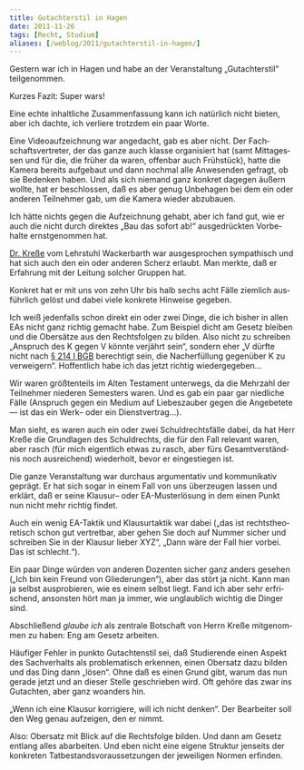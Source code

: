 ```yaml
---
title: Gutachterstil in Hagen
date: 2011-11-26
tags: [Recht, Studium]
aliases: [/weblog/2011/gutachterstil-in-hagen/]
---
```

Ges­tern war ich in Hagen und habe an der Ver­an­stal­tung „Gut­ach­ter­stil“ teilgenommen.

Kur­zes Fazit: Super wars!

Eine echte inhalt­li­che Zusam­men­fas­sung kann ich natür­lich nicht bie­ten, aber ich dachte, ich ver­liere trotz­dem ein paar Worte.

Eine Video­auf­zeich­nung war ange­dacht, gab es aber nicht. Der Fach­schafts­ver­tre­ter, der das ganze auch klasse orga­ni­siert hat (samt Mit­tag­es­sen und für die, die frü­her da waren, offen­bar auch Früh­stück), hatte die Kamera bereits auf­ge­baut und dann noch­mal alle Anwe­sen­den gefragt, ob sie Beden­ken haben. Und als sich nie­mand ganz kon­kret dage­gen äußern wollte, hat er beschlos­sen, daß es aber genug Unbe­ha­gen bei dem ein oder ande­ren Teil­neh­mer gab, um die Kamera wie­der abzubauen.

Ich hätte nichts gegen die Auf­zeich­nung gehabt, aber ich fand gut, wie er auch die nicht durch direk­tes „Bau das sofort ab!“ aus­ge­drück­ten Vor­be­halte ernst­ge­nom­men hat.

[Dr. Kreße](http://www.fernuni-hagen.de/ls_wackerbarth/team/bernhard.kresse.shtml) vom Lehr­stuhl Wacker­b­arth war aus­ge­spro­chen sym­pa­thisch und hat sich auch den ein oder ande­ren Scherz erlaubt. Man merkte, daß er Erfah­rung mit der Lei­tung sol­cher Grup­pen hat.

Kon­kret hat er mit uns von zehn Uhr bis halb sechs acht Fälle ziem­lich aus­führ­lich gelöst und dabei viele kon­krete Hin­weise gegeben.

Ich weiß jeden­falls schon direkt ein oder zwei Dinge, die ich bis­her in allen EAs nicht ganz rich­tig gemacht habe. Zum Bei­spiel dicht am Gesetz blei­ben und die Ober­sätze aus den Rechts­fol­gen zu bil­den. Also nicht zu schrei­ben „Anspruch des K gegen V könnte ver­jährt sein“, son­dern eher „V dürfte nicht nach [§ 214 I BGB](http://dejure.org/gesetze/BGB/214.html) berech­tigt sein, die Nach­er­fül­lung gegen­über K zu ver­wei­gern“. Hof­fent­lich habe ich das jetzt rich­tig wiedergegeben…

Wir waren größ­ten­teils im Alten Tes­ta­ment unter­wegs, da die Mehr­zahl der Teil­neh­mer nie­de­ren Semes­ters waren. Und es gab ein paar gar nied­li­che Fälle (Anspruch gegen ein Medium auf Lie­bes­zau­ber gegen die Ange­be­tete — ist das ein Werk– oder ein Dienstvertrag…).

Man sieht, es waren auch ein oder zwei Schuld­rechts­fälle dabei, da hat Herr Kreße die Grund­la­gen des Schuld­rechts, die für den Fall rele­vant waren, aber rasch (für mich eigent­lich etwas zu rasch, aber fürs Gesamt­ver­ständ­nis noch aus­rei­chend) wie­der­holt, bevor er ein­ge­stie­gen ist.

Die ganze Ver­an­stal­tung war durch­aus argu­men­ta­tiv und kom­mu­ni­ka­tiv geprägt. Er hat sich sogar in einem Fall von uns über­zeu­gen las­sen und erklärt, daß er seine Klau­sur– oder EA-Musterlösung in dem einen Punkt nun nicht mehr rich­tig findet.

Auch ein wenig EA-Taktik und Klau­sur­tak­tik war dabei („das ist rechts­theo­re­tisch schon gut ver­tret­bar, aber gehen Sie doch auf Num­mer sicher und schrei­ben Sie in der Klau­sur lie­ber XYZ“, „Dann wäre der Fall hier vor­bei. Das ist schlecht.“).

Ein paar Dinge wür­den von ande­ren Dozen­ten sicher ganz anders gese­hen („Ich bin kein Freund von Glie­de­run­gen“), aber das stört ja nicht. Kann man ja selbst aus­pro­bie­ren, wie es einem selbst liegt. Fand ich aber sehr erfri­schend, ansons­ten hört man ja immer, wie unglaub­lich wich­tig die Din­ger sind.

Abschlie­ßend *glaube ich* als zen­trale Bot­schaft von Herrn Kreße mit­ge­nom­men zu haben: Eng am Gesetz arbeiten.

Häu­fi­ger Feh­ler in punkto Gut­ach­ten­stil sei, daß Stu­die­rende einen Aspekt des Sach­ver­halts als pro­ble­ma­tisch erken­nen, einen Ober­satz dazu bil­den und das Ding dann „lösen“. Ohne daß es einen Grund gibt, warum das nun gerade jetzt und an die­ser Stelle geschrie­ben wird. Oft gehöre das zwar ins Gut­ach­ten, aber ganz woan­ders hin.

„Wenn ich eine Klau­sur kor­ri­giere, will ich nicht den­ken“. Der Bear­bei­ter soll den Weg genau auf­zei­gen, den er nimmt.

Also: Ober­satz mit Blick auf die Rechts­folge bil­den. Und dann am Gesetz ent­lang alles abar­bei­ten. Und eben nicht eine eigene Struk­tur jen­seits der kon­kre­ten Tat­be­stands­vor­aus­set­zun­gen der jewei­li­gen Nor­men erfinden.